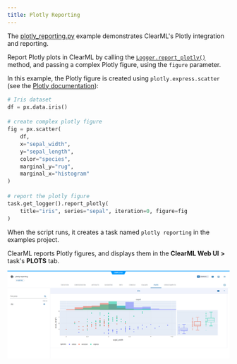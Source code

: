 ```yaml
---
title: Plotly Reporting
---
```


The [plotly_reporting.py](https://github.com/clearml/clearml/blob/master/examples/reporting/plotly_reporting.py) example 
demonstrates ClearML's Plotly integration and reporting. 

Report Plotly plots in ClearML by calling the [`Logger.report_plotly()`](../../references/sdk/logger.md#report_plotly) method, and passing a complex
Plotly figure, using the `figure` parameter. 

In this example, the Plotly figure is created using `plotly.express.scatter` (see the [Plotly documentation](https://plotly.com/python/line-and-scatter/)): 

```python
# Iris dataset
df = px.data.iris()
    
# create complex plotly figure
fig = px.scatter(
    df, 
    x="sepal_width", 
    y="sepal_length", 
    color="species", 
    marginal_y="rug", 
    marginal_x="histogram"
)
    
# report the plotly figure
task.get_logger().report_plotly(
    title="iris", series="sepal", iteration=0, figure=fig
)
```

When the script runs, it creates a task named `plotly reporting` in the examples project.

ClearML reports Plotly figures, and displays them in the **ClearML Web UI** **>** task's **PLOTS** 
tab.

![Web UI task plots](../../img/examples_reporting_13.png)